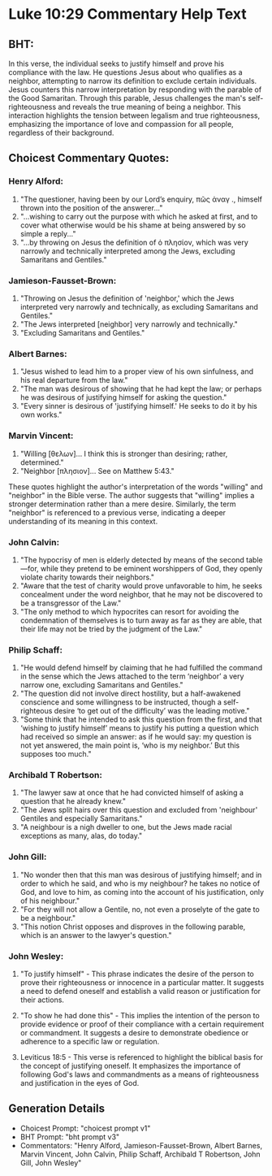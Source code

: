 # Luke 10:29 Commentary Help Text

## BHT:
In this verse, the individual seeks to justify himself and prove his compliance with the law. He questions Jesus about who qualifies as a neighbor, attempting to narrow its definition to exclude certain individuals. Jesus counters this narrow interpretation by responding with the parable of the Good Samaritan. Through this parable, Jesus challenges the man's self-righteousness and reveals the true meaning of being a neighbor. This interaction highlights the tension between legalism and true righteousness, emphasizing the importance of love and compassion for all people, regardless of their background.

## Choicest Commentary Quotes:
### Henry Alford:
1. "The questioner, having been by our Lord’s enquiry, πῶς ἀναγ ., himself thrown into the position of the answerer..."
2. "...wishing to carry out the purpose with which he asked at first, and to cover what otherwise would be his shame at being answered by so simple a reply..."
3. "...by throwing on Jesus the definition of ὁ πλησίον, which was very narrowly and technically interpreted among the Jews, excluding Samaritans and Gentiles."

### Jamieson-Fausset-Brown:
1. "Throwing on Jesus the definition of 'neighbor,' which the Jews interpreted very narrowly and technically, as excluding Samaritans and Gentiles."
2. "The Jews interpreted [neighbor] very narrowly and technically."
3. "Excluding Samaritans and Gentiles."

### Albert Barnes:
1. "Jesus wished to lead him to a proper view of his own sinfulness, and his real departure from the law."
2. "The man was desirous of showing that he had kept the law; or perhaps he was desirous of justifying himself for asking the question."
3. "Every sinner is desirous of 'justifying himself.' He seeks to do it by his own works."

### Marvin Vincent:
1. "Willing [θελων]... I think this is stronger than desiring; rather, determined."
2. "Neighbor [πλησιον]... See on Matthew 5:43."

These quotes highlight the author's interpretation of the words "willing" and "neighbor" in the Bible verse. The author suggests that "willing" implies a stronger determination rather than a mere desire. Similarly, the term "neighbor" is referenced to a previous verse, indicating a deeper understanding of its meaning in this context.

### John Calvin:
1. "The hypocrisy of men is elderly detected by means of the second table—for, while they pretend to be eminent worshippers of God, they openly violate charity towards their neighbors."
2. "Aware that the test of charity would prove unfavorable to him, he seeks concealment under the word neighbor, that he may not be discovered to be a transgressor of the Law."
3. "The only method to which hypocrites can resort for avoiding the condemnation of themselves is to turn away as far as they are able, that their life may not be tried by the judgment of the Law."

### Philip Schaff:
1. "He would defend himself by claiming that he had fulfilled the command in the sense which the Jews attached to the term ‘neighbor’ a very narrow one, excluding Samaritans and Gentiles."
2. "The question did not involve direct hostility, but a half-awakened conscience and some willingness to be instructed, though a self-righteous desire ‘to get out of the difficulty’ was the leading motive."
3. "Some think that he intended to ask this question from the first, and that ‘wishing to justify himself’ means to justify his putting a question which had received so simple an answer: as if he would say: my question is not yet answered, the main point is, ‘who is my neighbor.’ But this supposes too much."

### Archibald T Robertson:
1. "The lawyer saw at once that he had convicted himself of asking a question that he already knew."
2. "The Jews split hairs over this question and excluded from 'neighbour' Gentiles and especially Samaritans."
3. "A neighbour is a nigh dweller to one, but the Jews made racial exceptions as many, alas, do today."

### John Gill:
1. "No wonder then that this man was desirous of justifying himself; and in order to which he said, and who is my neighbour? he takes no notice of God, and love to him, as coming into the account of his justification, only of his neighbour."
2. "For they will not allow a Gentile, no, not even a proselyte of the gate to be a neighbour."
3. "This notion Christ opposes and disproves in the following parable, which is an answer to the lawyer's question."

### John Wesley:
1. "To justify himself" - This phrase indicates the desire of the person to prove their righteousness or innocence in a particular matter. It suggests a need to defend oneself and establish a valid reason or justification for their actions.

2. "To show he had done this" - This implies the intention of the person to provide evidence or proof of their compliance with a certain requirement or commandment. It suggests a desire to demonstrate obedience or adherence to a specific law or regulation.

3. Leviticus 18:5 - This verse is referenced to highlight the biblical basis for the concept of justifying oneself. It emphasizes the importance of following God's laws and commandments as a means of righteousness and justification in the eyes of God.


## Generation Details
- Choicest Prompt: "choicest prompt v1"
- BHT Prompt: "bht prompt v3"
- Commentators: "Henry Alford, Jamieson-Fausset-Brown, Albert Barnes, Marvin Vincent, John Calvin, Philip Schaff, Archibald T Robertson, John Gill, John Wesley"
